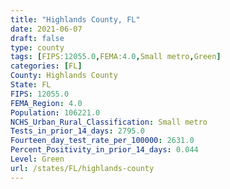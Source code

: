 ```yaml
---
title: "Highlands County, FL"
date: 2021-06-07
draft: false
type: county
tags: [FIPS:12055.0,FEMA:4.0,Small metro,Green]
categories: [FL]
County: Highlands County
State: FL
FIPS: 12055.0
FEMA_Region: 4.0
Population: 106221.0
NCHS_Urban_Rural_Classification: Small metro
Tests_in_prior_14_days: 2795.0
Fourteen_day_test_rate_per_100000: 2631.0
Percent_Positivity_in_prior_14_days: 0.044
Level: Green
url: /states/FL/highlands-county
---
```



